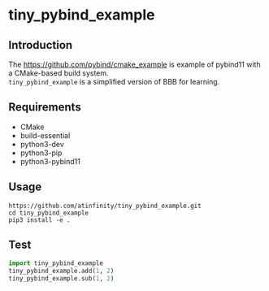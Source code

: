 # tiny_pybind_example

## Introduction

The <https://github.com/pybind/cmake_example> is example of pybind11 with a CMake-based build system.  
`tiny_pybind_example` is a simplified version of BBB for learning.

## Requirements

- CMake
- build-essential
- python3-dev
- python3-pip
- python3-pybind11

## Usage

```shell
https://github.com/atinfinity/tiny_pybind_example.git
cd tiny_pybind_example
pip3 install -e .
```

## Test

```python
import tiny_pybind_example
tiny_pybind_example.add(1, 2)
tiny_pybind_example.sub(1, 2)
```